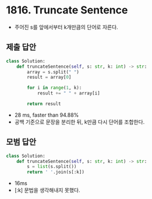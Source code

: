 # 1816. Truncate Sentence

- 주어진 s를 앞에서부터 k개만큼의 단어로 자른다.

## 제출 답안

```python
class Solution:
    def truncateSentence(self, s: str, k: int) -> str:
        array = s.split(" ")
        result = array[0]

        for i in range(1, k):
            result += " " + array[i]

        return result
```

- 28 ms, faster than 94.88%
- 공백 기준으로 문장을 분리한 뒤, k만큼 다시 단어를 조합한다.

## 모범 답안

```python
class Solution:
    def truncateSentence(self, s: str, k: int) -> str:
        s = list(s.split())
        return ' '.join(s[:k])
```

- 16ms
- [:k] 문법을 생각해내지 못했다.